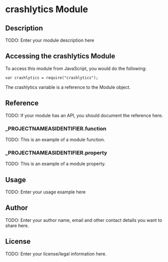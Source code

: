 # crashlytics Module

## Description

TODO: Enter your module description here

## Accessing the crashlytics Module

To access this module from JavaScript, you would do the following:

	var crashlytics = require("crashlytics");

The crashlytics variable is a reference to the Module object.	

## Reference

TODO: If your module has an API, you should document
the reference here.

### ___PROJECTNAMEASIDENTIFIER__.function

TODO: This is an example of a module function.

### ___PROJECTNAMEASIDENTIFIER__.property

TODO: This is an example of a module property.

## Usage

TODO: Enter your usage example here

## Author

TODO: Enter your author name, email and other contact
details you want to share here. 

## License

TODO: Enter your license/legal information here.
